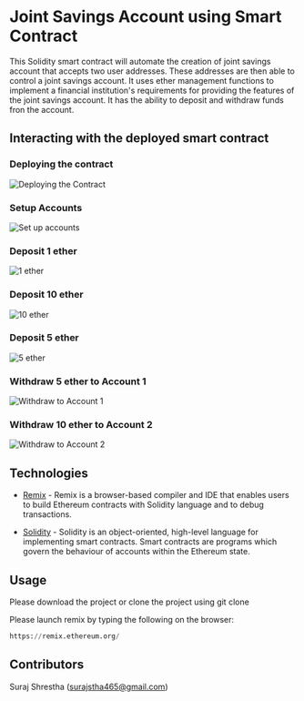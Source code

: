 # Joint Savings Account using Smart Contract

This Solidity smart contract will automate the creation of joint savings account that accepts two user addresses. These addresses are then able to control a joint savings account. It uses ether management functions to implement a financial institution's requirements for providing the features of the joint savings account. It has the ability to deposit and withdraw funds fron the account. 

## Interacting with the deployed smart contract

### Deploying the contract

![Deploying the Contract](Execution_results/deploying.png)

### Setup Accounts

![Set up accounts](Execution_results/Setaccounts.png)

### Deposit 1 ether

![1 ether](Execution_results/1ether.png)

### Deposit 10 ether

![10 ether](Execution_results/10ether.png)

### Deposit 5 ether
![5 ether](Execution_results/5ether.png)

### Withdraw 5 ether to Account 1

![Withdraw to Account 1](Execution_results/withdraw1.png)

### Withdraw 10 ether to Account 2

![Withdraw to Account 2](Execution_results/withdraw2.png)

## Technologies 
* [Remix](https://remix.ethereum.org/) - Remix is a browser-based compiler and IDE that enables users to build Ethereum contracts with Solidity language and to debug transactions.

* [Solidity](https://docs.soliditylang.org/) - Solidity is an object-oriented, high-level language for implementing smart contracts. Smart contracts are programs which govern the behaviour of accounts within the Ethereum state.

## Usage

Please download the project or clone the project using git clone

Please launch remix by typing the following on the browser:

```python
https://remix.ethereum.org/
```
## Contributors

Suraj Shrestha (surajstha465@gmail.com)





